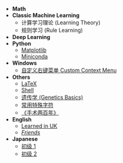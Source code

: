 - **Math**
- **Classic Machine Learning**
  - 计算学习理论 (Learning Theory)
  - 规则学习 (Rule Learning)
- **Deep Learning**
- **Python**
  - [Matplotlib](python/matplotlib.md)
  - [Miniconda](python/miniconda.md)
- **Windows**
  - [自定义右键菜单 Custom Context Menu](windows/context-menu.md)
- **Others**
  - [LaTeX](others/latex.md)
  - [Shell](others/shell.md)
  - [遗传学 (Genetics Basics)](others/genetics.md)
  - [常用特殊字符](others/characters.md)
  - [《手术两百年》](others/200-years-of-surgery.md)
- **English**
  - [Learned in UK](english/learned-in-uk.md)
  - [*Friends*](english/friends/s01e01.md)
- **Japanese**
  - [初级 1](japanese/beginner-unit-1-3.md)
  - [初级 2](japanese/beginner-unit-4-6.md)